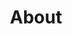 ---
layout: about
title: About
permalink: /

data:
  sections:
    - title: Andreas Wilcox
      paragraphs:
        - "Hello! I'm an enthusiastic tech nerd who loves coding, game development, 3D modelling and 3D printing. I love anything creative and I have too many ideas and projects than is feasible to finish."
        - "I'm also the founder of Anwilc, a company dedicated to consulting and project development in the previously mentioned categories. It's essentially the business extension of myself."
        - "Below is a summary of the different things that occupy my time. Occasionally I write blog posts about whatever I'm doing or what I've created."
      sideImages:
        - image: /images/about/me.png

    - title: Programming
      paragraphs:
        - "Coding has been my creative outlet for a long time and I've find that it is such a fun way of creating functionality out of a few lines of text. Either on my own projects and games or on professional software for various different customers."
        - "I started out with creating desktop applications in C# or C++ but I've pivoted slightly towards web development in recent times which means Typescript, Node, Angular or Vue combined with hosting using Nginx and Docker."
        - "As a consultant I've previously worked with companies such as Epiroc, CAB Group, Emberlink and Mjukvarufabriken where I've worked on both desktop and web applications."
        - "I've also worked on a number of my own applications, most of which can be found on <a href='https://github.com/SvDvorak'>Github</a>. The ones I'm most proud of are Camp Explorer and Leitner Calendar."
        - "<h4><a href='http://campexplorer.io'>Camp Explorer</a></h4>"
        - "A search tool I created after finding it difficult to filter music on Bandcamp by combinations of different genres. It was built using Javascript and Angular for the frontend with Docker, Node and Elasticsearch for the backend."
        - "<h4><a href='http://leitnercalendar.anwilc.com/'>Leitner Calendar</a></h4>"
        - "A simple page just for keeping track of which Leitner cards to review each day, made with Vue.js and hosted by Nginx and Docker."
      sideImages:
        - image: /images/about/camp_explorer_crop.png
          link: http://campexplorer.io
        - image: /images/about/leitner_calendar_crop.png
          link: http://leitnercalendar.anwilc.com/

    - title: Game development
      paragraphs:
      - "Playing and creating games in some form or another has always been a passion of mine. From making levels in Duke Nukem 3D to making small odd games in Unity, I just love creating interactivity and testing out new ideas."
      - "I'm currently making games at Clifftop Games but every now and then I make small game projects and over the years I've built up a little library of games. All of them are free to play since I haven't finished anything to a level where I would actually ask money for them."
      - "In general I prefer working in 3D using Unity and Blender with Photoshop for textures but I've grown to like FNA and previously I've worked with Adventure Game Studio & Craft Studio."
      - "Check out the different games I’ve made at <a href='https://anwilc.itch.io/'>itch.io</a>."
      sideImages:
        - video: /images/about/HiddenCats_square
          link: https://anwilc.itch.io/hidden-cats
        - video: /images/about/Q19_square
          link: https://anwilc.itch.io/q19
        - video: /images/about/PuzzleKids_square
          link: https://anwilc.itch.io/puzzle-kids
      bottomImages:
        - video: /images/about/DavesTheory_square
          link: https://anwilc.itch.io/daves-theory-of-gravity
        - video: /images/about/INREDA_square
          link: https://anwilc.itch.io/inreda
        - video: /images/about/AlidaOfArx_square
          link: https://anwilc.itch.io/alida-of-arx
        - video: /images/about/BrainDrain_square
          link: https://anwilc.itch.io/brain-drain

    - title: 3D printing
      paragraphs:
      - "Since early 2018 I’ve delved deep into the world of 3D printing, owning my own Original Prusa i3 MK3 printer."
      - "At the start I mostly printed other peoples models but I've started making a few of my own designs. Finding things I can improve in my surrounding with a simple model and print is incredibly satisfying."
      - "It has helped alot that I've already known 3D modelling from my time making games. Though now I've started getting into Constructive Solid Geometry using Fusion360. And in late 2018 I did a smaller prototype print run for Suzuki Wire in Örebro."
      - "I’m open for helping companies both design and print prototypes or limited run items. I can both be part of the design process or just take a modell and print it in whatever material the customers want."
      - "To see several of my own designs and different items I’ve printed check out my <a href='https://www.thingiverse.com/SvDvorak'>Thingiverse page</a>."
      sideImages:
        - image: /images/about/printer_stack_crop.jpg
          link: /images/about/printer_stack.jpg
        - image: /images/about/Business_card_crop.jpg
          link: /images/about/Business_card.jpg
        - image: /images/about/Floor_signage_crop.jpg
          link: /images/about/Floor_signage.jpg
      bottomImages:
        - image: /images/about/PSX_retropie_crop.jpg
          link: /images/about/PSX_retropie.jpg
        - image: /images/about/IMG_20181001_145619_crop.jpg
          link: https://www.thingiverse.com/thing:3556137
        - image: /images/about/IMG_20181223_001625_crop.jpg
          link: https://www.thingiverse.com/thing:3556738
        - image: /images/about/IMG_20190410_100429_crop.jpg
          link: https://www.thingiverse.com/thing:3553834
---